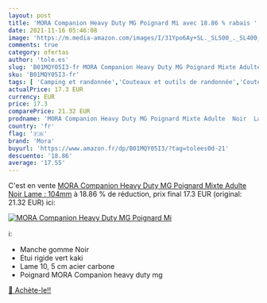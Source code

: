 ```yaml
---
layout: post
title: 'MORA Companion Heavy Duty MG Poignard Mi avec 18.86 % rabais '
date: 2021-11-16 05:46:08
image: 'https://m.media-amazon.com/images/I/31Ypo6Ay+SL._SL500_._SL400_.jpg'
comments: true
category: ofertas
author: 'tole.es'
slug: 'B01MQY05I3-fr MORA Companion Heavy Duty MG Poignard Mixte Adulte Noir...'
sku: 'B01MQY05I3-fr'
tags: [ 'Camping et randonnée','Couteaux et outils de randonnée','Couteaux à lame fixe de randonnée','Sports et Loisirs','Vêtements et équipement de loisirs de plein air','mora', ]
actualPrice: 17.3 EUR
currency: EUR
price: 17.3
comparePrice: 21.32 EUR
prodname: 'MORA Companion Heavy Duty MG Poignard Mixte Adulte  Noir  Lame : 104mm'
country: 'fr'
flag: '🇫🇷'
brand: 'Mora'
buyurl: 'https://www.amazon.fr/dp/B01MQY05I3/?tag=tolees0d-21'
descuento: '18.86'
average: '17.55'
---
```


C'est en vente [MORA Companion Heavy Duty MG Poignard Mixte Adulte  Noir  Lame : 104mm](https://www.amazon.fr/dp/B01MQY05I3/?tag=tolees0d-21)  à  18.86 % de réduction, prix final  17.3 EUR (original: 21.32 EUR) ici:

[![MORA Companion Heavy Duty MG Poignard Mi](https://m.media-amazon.com/images/I/31Ypo6Ay+SL._SL500_._SL400_.jpg)](https://www.amazon.fr/dp/B01MQY05I3/?tag=tolees0d-21)

ℹ️:

- Manche gomme Noir
- Etui rigide vert kaki
- Lame 10, 5 cm acier carbone
- Poignard MORA Companion heavy duty mg

[🛒 Achète-le!!](https://www.amazon.fr/dp/B01MQY05I3/?tag=tolees0d-21)

